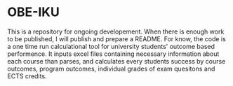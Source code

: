 # OBE-IKU
This is a repository for ongoing developement. When there is enough work to be published, I will publish and prepare a README. For know, the code is a one time run calculational tool for university students' outcome based performence. It inputs excel files containing necessary information about each course than parses, and calculates every students success by course outcomes, program outcomes, individual grades of exam quesitons and ECTS credits.
